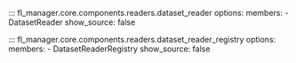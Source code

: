 ::: fl_manager.core.components.readers.dataset_reader
    options:
      members:
      - DatasetReader
      show_source: false

::: fl_manager.core.components.readers.dataset_reader_registry
    options:
      members:
      - DatasetReaderRegistry
      show_source: false
